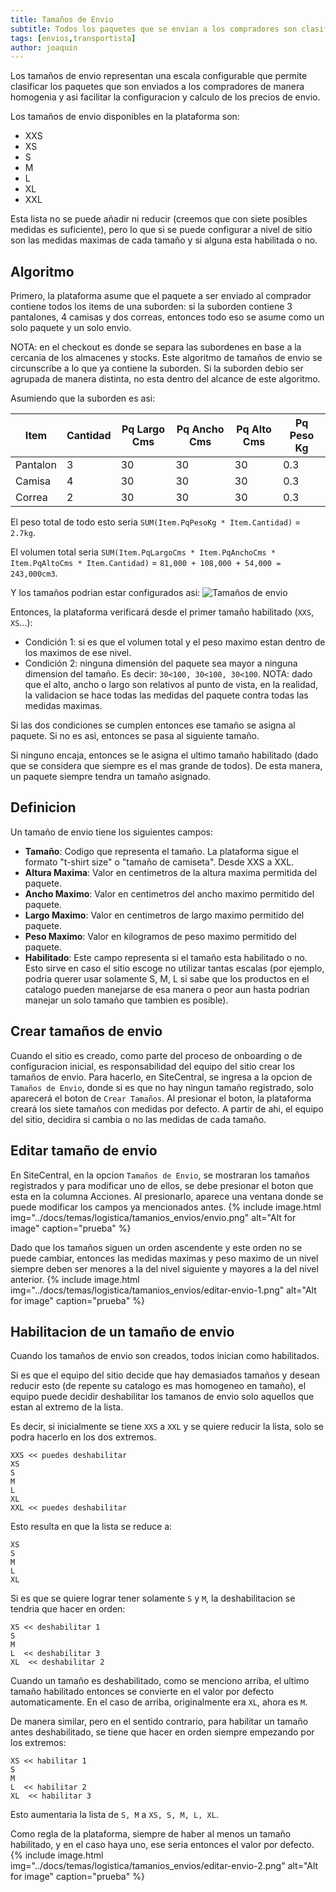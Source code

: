 ```yaml
---
title: Tamaños de Envio
subtitle: Todos los paquetes que se envian a los compradores son clasificados segun sus dimensiones y peso en una escala configurable de tamaños para que de esta manera se pueda homogeneizar los precios de envio.
tags: [envios,transportista]
author: joaquin
---
```


Los tamaños de envio representan una escala configurable que permite clasificar los paquetes que son enviados a los compradores de manera homogenia y asi facilitar la configuracion y calculo de los precios de envio.

Los tamaños de envio disponibles en la plataforma son:
- XXS
- XS
- S
- M
- L
- XL
- XXL

Esta lista no se puede añadir ni reducir (creemos que con siete posibles medidas es suficiente), pero lo que si se puede configurar a nivel de sitio son las medidas maximas de cada tamaño y si alguna esta habilitada o no.

## Algoritmo
Primero, la plataforma asume que el paquete a ser enviado al comprador contiene todos los items de una suborden: si la suborden contiene 3 pantalones, 4 camisas y dos correas, entonces todo eso se asume como un solo paquete y un solo envio.

NOTA: en el checkout es donde se separa las subordenes en base a la cercania de los almacenes y stocks. Este algoritmo de tamaños de envio se circunscribe a lo que ya contiene la suborden. Si la suborden debio ser agrupada de manera distinta, no esta dentro del alcance de este algoritmo.

Asumiendo que la suborden es asi:

| Item | Cantidad | Pq Largo Cms | Pq Ancho Cms | Pq Alto Cms | Pq Peso Kg |
|---|---|---|---|---|---|
| Pantalon | 3 | 30 | 30 | 30 | 0.3 |
| Camisa | 4 | 30 | 30 | 30 | 0.3 |
| Correa | 2 | 30 | 30 | 30 | 0.3 |

El peso total de todo esto seria `SUM(Item.PqPesoKg * Item.Cantidad)` = `2.7kg`.

El volumen total seria `SUM(Item.PqLargoCms * Item.PqAnchoCms * Item.PqAltoCms * Item.Cantidad)` = `81,000 + 108,000 + 54,000 = 243,000cm3`.

Y los tamaños podrian estar configurados asi:
![Tamaños de envio](../tamano-envio1.png)

Entonces, la plataforma verificará desde el primer tamaño habilitado (`XXS`, `XS`...):
- Condición 1: si es que el volumen total y el peso maximo estan dentro de los maximos de ese nivel.
- Condición 2: ninguna dimensión del paquete sea mayor a ninguna dimension del tamaño. Es decir: `30<100, 30<100, 30<100`. NOTA: dado que el alto, ancho o largo son relativos al punto de vista, en la realidad, la validacion se hace todas las medidas del paquete contra todas las medidas maximas.

Si las dos condiciones se cumplen entonces ese tamaño se asigna al paquete. Si no es asi, entonces se pasa al siguiente tamaño.

Si ninguno encaja, entonces se le asigna el ultimo tamaño habilitado (dado que se considera que siempre es el mas grande de todos). De esta manera, un paquete siempre tendra un tamaño asignado.

## Definicion
Un tamaño de envio tiene los siguientes campos:
- **Tamaño**: Codigo que representa el tamaño. La plataforma sigue el formato "t-shirt size" o "tamaño de camiseta". Desde XXS a XXL.
- **Altura Maxima**: Valor en centimetros de la altura maxima permitida del paquete.
- **Ancho Maximo**: Valor en centimetros del ancho maximo permitido del paquete.
- **Largo Maximo**: Valor en centimetros de largo maximo permitido del paquete.
- **Peso Maximo**: Valor en kilogramos de peso maximo permitido del paquete.
- **Habilitado**: Este campo representa si el tamaño esta habilitado o no. Esto sirve en caso el sitio escoge no utilizar tantas escalas (por ejemplo, podria querer usar solamente S, M, L si sabe que los productos en el catalogo pueden manejarse de esa manera o peor aun hasta podrian manejar un solo tamaño que tambien es posible).

## Crear tamaños de envio
Cuando el sitio es creado, como parte del proceso de onboarding o de configuracion inicial, es responsabilidad del equipo del sitio crear los tamaños de envio. Para hacerlo, en SiteCentral, se ingresa a la opcion de `Tamaños de Envio`, donde si es que no hay ningun tamaño registrado, solo aparecerá el boton de `Crear Tamaños`. Al presionar el boton, la plataforma creará los siete tamaños con medidas por defecto. A partir de ahi, el equipo del sitio, decidira si cambia o no las medidas de cada tamaño.

## Editar tamaño de envio
En SiteCentral, en la opcion `Tamaños de Envio`, se mostraran los tamaños registrados y para modificar uno de ellos, se debe presionar el boton que esta en la columna Acciones. Al presionarlo, aparece una ventana donde se puede modificar los campos ya mencionados antes.
{% include image.html img="../docs/temas/logistica/tamanios_envios/envio.png" alt="Alt for image" caption="prueba" %}

Dado que los tamaños siguen un orden ascendente y este orden no se puede cambiar, entonces las medidas maximas y peso maximo de un nivel siempre deben ser menores a la del nivel siguiente y mayores a la del nivel anterior.
{% include image.html img="../docs/temas/logistica/tamanios_envios/editar-envio-1.png" alt="Alt for image" caption="prueba" %}

## Habilitacion de un tamaño de envio
Cuando los tamaños de envio son creados, todos inician como habilitados.

Si es que el equipo del sitio decide que hay demasiados tamaños y desean reducir esto (de repente su catalogo es mas homogeneo en tamaño), el equipo puede decidir deshabilitar los tamanos de envio solo aquellos que estan al extremo de la lista.

Es decir, si inicialmente se tiene `XXS` a `XXL` y se quiere reducir la lista, solo se podra hacerlo en los dos extremos.
```
XXS << puedes deshabilitar
XS
S
M
L
XL
XXL << puedes deshabilitar
```

Esto resulta en que la lista se reduce a:
```
XS
S
M
L
XL
```

Si es que se quiere lograr tener solamente `S` y `M`, la deshabilitacion se tendria que hacer en orden:
```
XS << deshabilitar 1
S
M
L  << deshabilitar 3
XL  << deshabilitar 2
```

Cuando un tamaño es deshabilitado, como se menciono arriba, el ultimo tamaño habilitado entonces se convierte en el valor por defecto automaticamente. En el caso de arriba, originalmente era `XL`, ahora es `M`.

De manera similar, pero en el sentido contrario, para habilitar un tamaño antes deshabilitado, se tiene que hacer en orden siempre empezando por los extremos:

```
XS << habilitar 1
S
M
L  << habilitar 2
XL  << habilitar 3
```

Esto aumentaria la lista de `S, M` a `XS, S, M, L, XL`.

Como regla de la plataforma, siempre de haber al menos un tamaño habilitado, y en el caso haya uno, ese seria entonces el valor por defecto.
{% include image.html img="../docs/temas/logistica/tamanios_envios/editar-envio-2.png" alt="Alt for image" caption="prueba" %}


